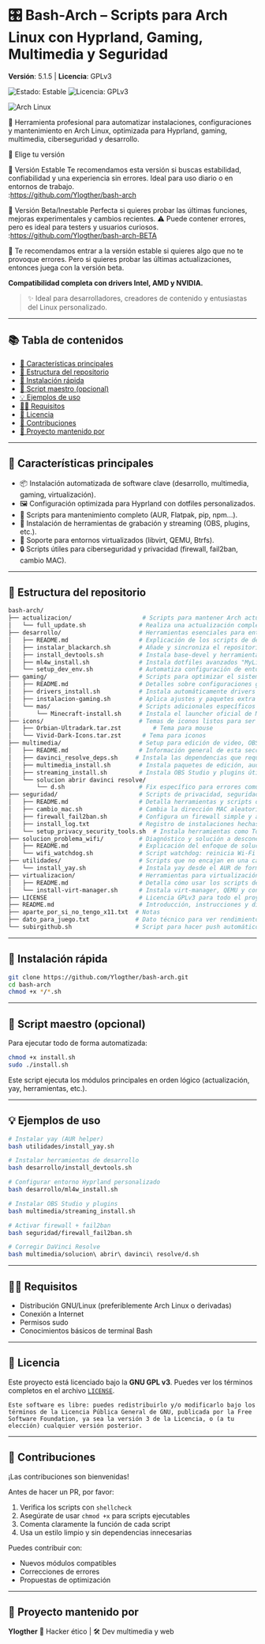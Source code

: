 # 🎛️ Bash-Arch – Scripts para Arch Linux con Hyprland, Gaming, Multimedia y Seguridad

**Versión**: 5.1.5 | **Licencia**: GPLv3  
<p align="left">
  <img src="https://img.shields.io/badge/estado-estable-brightgreen" alt="Estado: Estable" />
  <img src="https://img.shields.io/github/license/Ylogther/bash-arch?color=blue" alt="Licencia: GPLv3" />

  ![Arch Linux](https://img.shields.io/badge/compatibilidad-ArchLinux-%236C6C6C?logo=arch-linux&logoColor=white)
</p>

🔧 Herramienta profesional para automatizar instalaciones, configuraciones y mantenimiento en Arch Linux, optimizada para Hyprland, gaming, multimedia, ciberseguridad y desarrollo.

🧭 Elige tu versión

🔹 Versión Estable
Te recomendamos esta versión si buscas estabilidad, confiabilidad y una experiencia sin errores. Ideal para uso diario o en entornos de trabajo.       
:https://github.com/Ylogther/bash-arch

🔸 Versión Beta/Inestable
Perfecta si quieres probar las últimas funciones, mejoras experimentales y cambios recientes. ⚠️ Puede contener errores, pero es ideal para testers y usuarios curiosos.
:https://github.com/Ylogther/bash-arch-BETA

🎯 Te recomendamos entrar a la versión estable si quieres algo que no te provoque errores. Pero si quieres probar las últimas actualizaciones, entonces juega con la versión beta.



**Compatibilidad completa con drivers Intel, AMD y NVIDIA.**

> ✨ Ideal para desarrolladores, creadores de contenido y entusiastas del Linux personalizado.

---

## 📚 Tabla de contenidos

- [🧰 Características principales](#-características-principales)
- [📂 Estructura del repositorio](#-estructura-del-repositorio)
- [🚀 Instalación rápida](#-instalación-rápida)
- [🧪 Script maestro (opcional)](#-script-maestro-opcional)
- [💡 Ejemplos de uso](#-ejemplos-de-uso)
- [🧑‍💻 Requisitos](#-requisitos)
- [📖 Licencia](#-licencia)
- [🤝 Contribuciones](#-contribuciones)
- [🎥 Proyecto mantenido por](#-proyecto-mantenido-por)

---

## 🧰 Características principales

- 📦 Instalación automatizada de software clave (desarrollo, multimedia, gaming, virtualización).
- 🖼️ Configuración optimizada para Hyprland con dotfiles personalizados.
- 🔧 Scripts para mantenimiento completo (AUR, Flatpak, pip, npm...).
- 🎥 Instalación de herramientas de grabación y streaming (OBS, plugins, etc.).
- 🧪 Soporte para entornos virtualizados (libvirt, QEMU, Btrfs).
- 🔒 Scripts útiles para ciberseguridad y privacidad (firewall, fail2ban, cambio MAC).

---

## 📂 Estructura del repositorio

```bash
bash-arch/
├── actualizacion/                    # Scripts para mantener Arch actualizado correctamente
│   └── full_update.sh               # Realiza una actualización completa: sistema + AUR + limpieza
├── desarrollo/                      # Herramientas esenciales para entornos de desarrollo
│   ├── README.md                    # Explicación de los scripts de desarrollo
│   ├── instalar_blackarch.sh        # Añade y sincroniza el repositorio BlackArch para pentesting
│   ├── install_devtools.sh          # Instala base-devel y herramientas de desarrollo estándar
│   ├── ml4w_install.sh              # Instala dotfiles avanzados "MyLinuxForWork" para Hyprland
│   └── setup_dev_env.sh             # Automatiza configuración de entorno dev general (git, zsh, etc.)
├── gaming/                          # Scripts para optimizar el sistema para juegos
│   ├── README.md                    # Detalles sobre configuraciones gaming incluidas
│   ├── drivers_install.sh           # Instala automáticamente drivers NVIDIA, AMD o Intel según hardware
│   ├── instalacion-gaming.sh        # Aplica ajustes y paquetes extra para gaming (gamemode, mangohud, etc.)
│   └── mas/                         # Scripts adicionales específicos para juegos
│       └── Minecraft-install.sh     # Instala el launcher oficial de Minecraft desde el AUR
├── icons/                           # Temas de iconos listos para ser instalados
│   ├── Orbian-Ultradark.tar.zst         # Tema para mouse
│   └── Vivid-Dark-Icons.tar.zst      # Tema para iconos
├── multimedia/                      # Setup para edición de video, OBS y multimedia en general
│   ├── README.md                    # Información general de esta sección
│   ├── davinci_resolve_deps.sh     # Instala las dependencias que requiere DaVinci Resolve en Arch
│   ├── multimedia_install.sh        # Instala paquetes de edición, audio y video (Kdenlive, Audacity, etc.)
│   ├── streaming_install.sh         # Instala OBS Studio y plugins útiles para streamers
│   └── solucion abrir davinci resolve/
│       └── d.sh                     # Fix específico para errores comunes al lanzar DaVinci
├── seguridad/                       # Scripts de privacidad, seguridad y protección de red
│   ├── README.md                    # Detalla herramientas y scripts de esta categoría
│   ├── cambio_mac.sh                # Cambia la dirección MAC aleatoriamente o manualmente
│   ├── firewall_fail2ban.sh         # Configura un firewall simple y activa fail2ban
│   ├── install_log.txt              # Registro de instalaciones hechas (útil para auditoría)
│   └── setup_privacy_security_tools.sh  # Instala herramientas como Tor, ufw, dnscrypt, etc.
├── solucion_problema_wifi/          # Diagnóstico y solución a desconexiones Wi-Fi en Arch
│   ├── README.md                    # Explicación del enfoque de solución
│   └── wifi_watchdog.sh             # Script watchdog: reinicia Wi-Fi si detecta caída de red
├── utilidades/                      # Scripts que no encajan en una categoría específica
│   └── install_yay.sh               # Instala yay desde el AUR de forma segura y limpia
├── virtualizacion/                  # Herramientas para virtualización con virt-manager y QEMU
│   ├── README.md                    # Detalla cómo usar los scripts de esta carpeta
│   └── install-virt-manager.sh      # Instala virt-manager, QEMU y configura libvirtd correctamente
├── LICENSE                          # Licencia GPLv3 para todo el proyecto
├── README.md                        # Introducción, instrucciones y diagrama del repositorio
├── aparte_por_si_no_tengo_x11.txt  # Notas 
├── dato_para_juego.txt             # Dato técnico para ver rendimiento de un juego
└── subirgithub.sh                  # Script para hacer push automático del proyecto a GitHub


````

---

## 🚀 Instalación rápida

```bash
git clone https://github.com/Ylogther/bash-arch.git
cd bash-arch
chmod +x */*.sh
```

---

## 🧪 Script maestro (opcional)

Para ejecutar todo de forma automatizada:

```bash
chmod +x install.sh
sudo ./install.sh
```

Este script ejecuta los módulos principales en orden lógico (actualización, yay, herramientas, etc.).

---

## 💡 Ejemplos de uso

```bash
# Instalar yay (AUR helper)
bash utilidades/install_yay.sh

# Instalar herramientas de desarrollo
bash desarrollo/install_devtools.sh

# Configurar entorno Hyprland personalizado
bash desarrollo/ml4w_install.sh

# Instalar OBS Studio y plugins
bash multimedia/streaming_install.sh

# Activar firewall + fail2ban
bash seguridad/firewall_fail2ban.sh

# Corregir DaVinci Resolve
bash multimedia/solucion\ abrir\ davinci\ resolve/d.sh
```

---

## 🧑‍💻 Requisitos

* Distribución GNU/Linux (preferiblemente Arch Linux o derivadas)
* Conexión a Internet
* Permisos sudo
* Conocimientos básicos de terminal Bash

---

## 📖 Licencia

Este proyecto está licenciado bajo la **GNU GPL v3**. Puedes ver los términos completos en el archivo [`LICENSE`](LICENSE).

```
Este software es libre: puedes redistribuirlo y/o modificarlo bajo los términos de la Licencia Pública General de GNU, publicada por la Free Software Foundation, ya sea la versión 3 de la Licencia, o (a tu elección) cualquier versión posterior.
```

---

## 🤝 Contribuciones

¡Las contribuciones son bienvenidas!

Antes de hacer un PR, por favor:

1. Verifica los scripts con `shellcheck`
2. Asegúrate de usar `chmod +x` para scripts ejecutables
3. Comenta claramente la función de cada script
4. Usa un estilo limpio y sin dependencias innecesarias

Puedes contribuir con:

* Nuevos módulos compatibles
* Correcciones de errores
* Propuestas de optimización

---

## 🎥 Proyecto mantenido por

**Ylogther**
🧠 Hacker ético | 🛠️ Dev multimedia y web
